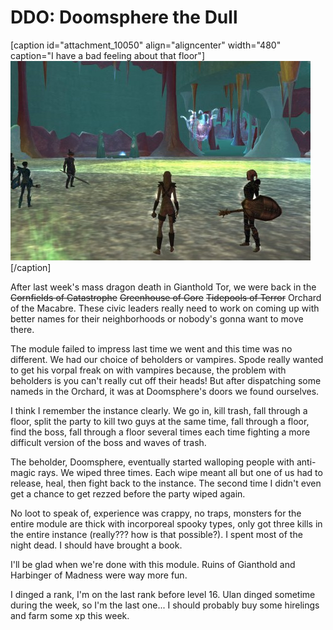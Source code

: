 # DDO: Doomsphere the Dull

[caption id="attachment\_10050" align="aligncenter" width="480" caption="I have a bad feeling about that floor"][![](../uploads/2012/01/dndclient-2012-01-29-22-54-24-25-480x319.jpg "Doomsphere v1.0")](../uploads/2012/01/dndclient-2012-01-29-22-54-24-25.jpg)[/caption]

After last week's mass dragon death in Gianthold Tor, we were back in the ~~Cornfields of Catastrophe~~ ~~Greenhouse of Gore~~ ~~Tidepools of Terror~~ Orchard of the Macabre. These civic leaders really need to work on coming up with better names for their neighborhoods or nobody's gonna want to move there.

The module failed to impress last time we went and this time was no different. We had our choice of beholders or vampires. Spode really wanted to get his vorpal freak on with vampires because, the problem with beholders is you can't really cut off their heads! But after dispatching some nameds in the Orchard, it was at Doomsphere's doors we found ourselves.

I think I remember the instance clearly. We go in, kill trash, fall through a floor, split the party to kill two guys at the same time, fall through a floor, find the boss, fall through a floor several times each time fighting a more difficult version of the boss and waves of trash.

The beholder, Doomsphere, eventually started walloping people with anti-magic rays. We wiped three times. Each wipe meant all but one of us had to release, heal, then fight back to the instance. The second time I didn't even get a chance to get rezzed before the party wiped again.

No loot to speak of, experience was crappy, no traps, monsters for the entire module are thick with incorporeal spooky types, only got three kills in the entire instance (really??? how is that possible?). I spent most of the night dead. I should have brought a book.

I'll be glad when we're done with this module. Ruins of Gianthold and Harbinger of Madness were way more fun.

I dinged a rank, I'm on the last rank before level 16. Ulan dinged sometime during the week, so I'm the last one... I should probably buy some hirelings and farm some xp this week.
